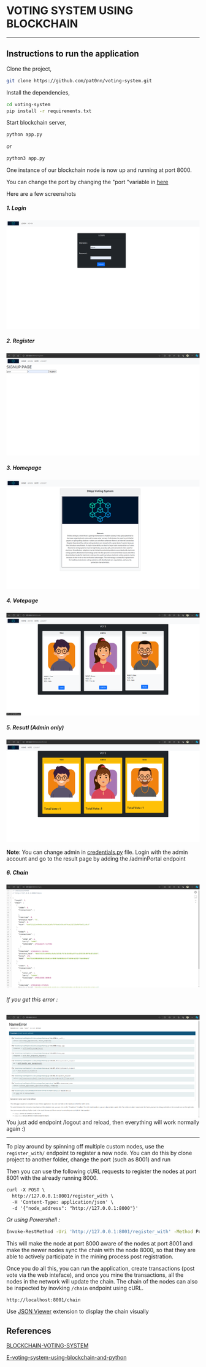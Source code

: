 # VOTING SYSTEM USING BLOCKCHAIN

---

## Instructions to run the application

Clone the project,

```sh
git clone https://github.com/pat0nn/voting-system.git
```

Install the dependencies,

```sh
cd voting-system
pip install -r requirements.txt
```

Start blockchain server,
```sh
python app.py
```
*or*
```sh
python3 app.py
```

One instance of our blockchain node is now up and running at port 8000.

You can change the port by changing the "port "variable in [here](./app.py#L15)

Here are a few screenshots

##### 1. Login

![image.png](./img/login.png)

##### 2. Register

![image.png](./img/register.png)

##### 3. Homepage

![image.png](./img/homepage.png)

##### 4. Votepage

![image.png](./img/vote.png)

##### 5. Resutl (Admin only)

![image.png](./img/result.png)

**Note**: You can change admin in [credentials.py](./credentials.py) file. Login with the admin account and go to the result page by adding the /adminPortal endpoint

##### 6. Chain

![image.png](./img/chain.png)

###### *If you get this error :*
![image.png](./img/error.png)
 You just add endpoint /logout and reload, then everything will work normally again :)

***

To play around by spinning off multiple custom nodes, use the `register_with/` endpoint to register a new node. You can do this by clone project to another folder, change the port (such as 8001) and run 


Then you can use the following cURL requests to register the nodes at port 8001 with the already running 8000.
```
curl -X POST \
  http://127.0.0.1:8001/register_with \
  -H 'Content-Type: application/json' \
  -d '{"node_address": "http://127.0.0.1:8000"}'
```
*Or using Powershell :*

```sh
Invoke-RestMethod -Uri 'http://127.0.0.1:8001/register_with' -Method Post -Headers @{'Content-Type'='application/json'} -Body '{"node_address": "http://127.0.0.1:8000"}'

```
This will make the node at port 8000 aware of the nodes at port 8001 and make the newer nodes sync the chain with the node 8000, so that they are able to actively participate in the mining process post registration.

Once you do all this, you can run the application, create transactions (post vote via the web inteface), and once you mine the transactions, all the nodes in the network will update the chain. The chain of the nodes can also be inspected by inovking `/chain` endpoint using cURL.

```sh
http://localhost:8001/chain
```



Use [JSON Viewer](https://chromewebstore.google.com/detail/json-viewer/gbmdgpbipfallnflgajpaliibnhdgobh) extension  to display the chain visually
## References
[BLOCKCHAIN-VOTING-SYSTEM](https://github.com/hariharan1412/BLOCKCHAIN-VOTING-SYSTEM.git)

[E-voting-system-using-blockchain-and-python](https://github.com/ramesh-adhikari/E-voting-system-using-blockchain-and-python)

